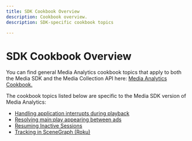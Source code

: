 ```yaml
---
title: SDK Cookbook Overview
description: Cookbook overview.
description: SDK-specific cookbook topics 

---
```


# SDK Cookbook Overview

You can find general Media Analytics cookbook topics that apply to both the Media SDK and the Media Collection API here: [Media Analytics Cookbook.](/help/media-analytics-cookbook/media-analytics-cookbook.md)

The cookbook topics listed below are specific to the Media SDK version of Media Analytics:

* [Handling application interrupts during playback](/help/sdk-implement/cookbook/app-interrupts.md)
* [Resolving main:play appearing between ads](/help/sdk-implement/cookbook/fix-ad-play-ad.md)
* [Resuming Inactive Sessions](/help/sdk-implement/cookbook/resuming-inactive.md)
* [Tracking in SceneGraph (Roku)](/help/sdk-implement/cookbook/sdk-track-scenegraph.md)
